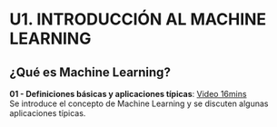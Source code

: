 # U1. INTRODUCCIÓN AL MACHINE LEARNING

## ¿Qué es Machine Learning?

**01 - Definiciones básicas y aplicaciones típicas**: [Video 16mins](https://www.youtube.com/watch?v=QCA72Ds09do) <br/> Se introduce el concepto de Machine Learning y se discuten algunas aplicaciones típicas.


